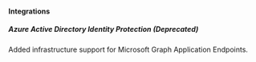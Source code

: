 
#### Integrations

##### Azure Active Directory Identity Protection  (Deprecated)

Added infrastructure support for Microsoft Graph Application Endpoints.